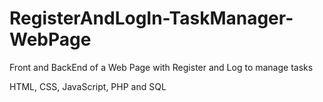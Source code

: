 # RegisterAndLogIn-TaskManager-WebPage
Front and BackEnd of a Web Page with Register and Log to manage tasks

HTML, CSS, JavaScript, PHP and SQL
